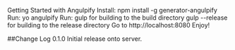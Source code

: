 Getting Started with Angulpify
Install: npm install -g generator-angulpify
Run: yo angulpify
Run:
gulp for building to the build directory
gulp --release for building to the release directory
Go to http://localhost:8080
Enjoy!

##Change Log
0.1.0 Initial release onto server. 